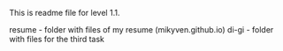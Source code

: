 This is readme file for level 1.1.

resume - folder with files of my resume (mikyven.github.io)
di-gi - folder with files for the third task